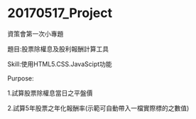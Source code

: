 # 20170517_Project
資策會第一次小專題

題目:股票除權息及股利報酬計算工具

Skill:使用HTML5.CSS.JavaScipt功能

Purpose:

1.試算股票除權息當日之平盤價

2.試算5年股票之年化報酬率(示範可自動帶入一檔實際標的之數值)
